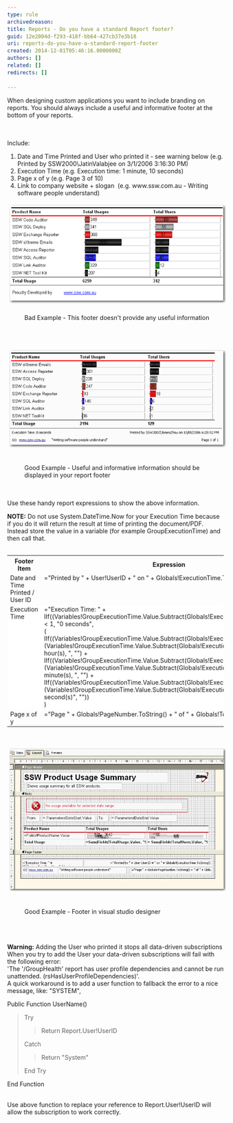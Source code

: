 ```yaml
---
type: rule
archivedreason: 
title: Reports - Do you have a standard Report footer?
guid: 12e2004d-f293-418f-bb64-427cb37e3b18
uri: reports-do-you-have-a-standard-report-footer
created: 2014-12-01T05:46:16.0000000Z
authors: []
related: []
redirects: []

---
```



<p>When designing custom applications you want to include branding on reports. 
                    You should always include a useful and informative footer at the bottom of your reports.<br></p>
<br><excerpt class='endintro'></excerpt><br>
<div>Include:</div><ol><li>​​Date and Time Printed and User who printed it - see warning below (e.g. Printed by SSW2000\JatinValabjee on 3/1/2006 3:16:30 PM)<br></li><li>Execution Time (e.g. Execution time: 1 minute, 10 seconds)<br></li><li>Page x of y (e.g. Page 3 of 10)<br></li><li>Link to company website + slogan  (e.g. www.ssw.com.au - Writing software people understand)<br></li></ol><div>
   <img alt="RSRulesBadFooter.gif" src="RSRulesBadFooter.gif" style="margin:5px;" />
   <br> </div><dd class="ssw15-rteElement-FigureBad">Bad Example - This footer doesn't provide any useful information </dd><p>
   <br> </p><p>
   <img alt="RSRulesGoodFooter.gif" src="RSRulesGoodFooter.gif" style="margin:5px;" /> </p><dd class="ssw15-rteElement-FigureGood">Good Example - Useful and informative information should be displayed in your report footer</dd><div class="ssw15-rteElement-FigureGood">
   <br> </div><p>Use these handy report expressions to show the above information.</p><p><strong>NOTE:</strong> Do not use System.DateTime.Now​ for your Execution Time because if you do it will return the result at time of printing the document/PDF.  Instead store the value in a variable (for example GroupExecutionTime) and then call that.<br><br></p><table class="clsSSWTable" border="0" cellspacing="0" cellpadding="5"><tbody><tr><th>Footer Item</th><th>Expression</th><th>Sample Output</th></tr><tr><td valign="top">Date and Time Printed / User ID</td><td valign="top">="Printed by " + User!UserID + " on " + 
                            Globals!ExecutionTime.ToString()</td><td valign="top">Printed by SSW2000\JatinValabjee on 3/1/2006 3:16:30 PM</td></tr><tr style="background-color:white;"><td valign="top">Execution Time</td><td valign="top">
                            ="Execution Time: " +<br>
                            IIf((Variables!GroupExecutionTime.Value.Subtract(Globals!ExecutionTime).TotalSeconds &lt; 1, "0 
                            seconds",
                            <br>
                            (<br>
                            IIf((Variables!GroupExecutionTime.Value.Subtract(Globals!ExecutionTime).Hours &gt; 0, (Variables!GroupExecutionTime.Value.Subtract(Globals!ExecutionTime).Hours & " hour(s), ", "") +<br>
                            IIf((Variables!GroupExecutionTime.Value.Subtract(Globals!ExecutionTime).Minutes &gt; 0, (Variables!GroupExecutionTime.Value.Subtract(Globals!ExecutionTime).Minutes & " minute(s), ", 
                            "") +<br>
                            IIf((Variables!GroupExecutionTime.Value.Subtract(Globals!ExecutionTime).Seconds &gt; 0, (Variables!GroupExecutionTime.Value.Subtract(Globals!ExecutionTime).Seconds & " second(s)", ""))<br>
                            )
                        </td><td valign="top">Execution time: 1 minute, 10 seconds</td></tr><tr><td valign="top">
                            Page x of y
                        </td><td valign="top">
                            ="Page " + Globals!PageNumber.ToString() + " of " + 
                            Globals!TotalPages.ToString()</td><td valign="top">
                            Page 3 of 10</td></tr></tbody></table>​​​
<br><p></p><p><img alt="footerInDesigner.gif" src="footerInDesigner.gif" style="margin:5px;" /><br> </p><dd class="ssw15-rteElement-FigureGood">Good Example - Footer in visual studio designer</dd><div><br> </div><p><br><strong>Warning:</strong> Adding the User who printed it stops all data-driven subscriptions 
   <br>When you try to add the User your data-driven subscriptions will fail with the following error:<br>'The '/GroupHealth' report has user profile dependencies and cannot be run unattended. (rsHasUserProfileDependencies)'. 
   <br>A quick workaround is to add a user function to fallback the error to a nice message, like: "SYSTEM", 
   </p><p class="ssw15-rteElement-GreyBox"><div dir="ltr"> Public Function UserName()</div><blockquote dir="ltr" style="margin-right:0px;"><div>Try</div><blockquote dir="ltr" style="margin-right:0px;"><div>Return Report.User!UserID</div></blockquote><div dir="ltr">Catch<br></div><blockquote dir="ltr" style="margin-right:0px;"><div dir="ltr">Return "System"<br> </div></blockquote><div dir="ltr">End Try</div></blockquote><div dir="ltr">End Function 
   </div></p><p>
   <br>Use above function to replace your reference to Report.User!UserID will allow the subscription to work correctly. 
   <br></p>


